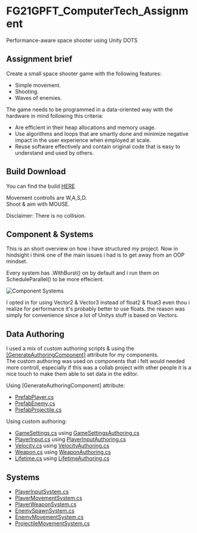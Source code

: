 # FG21GPFT_ComputerTech_Assignment
Performance-aware space shooter using Unity DOTS

## Assignment brief
Create a small space shooter game with the following features:
- Simple movement.
- Shooting.
- Waves of enemies.

The game needs to be programmed in a data-oriented way with the hardware in mind following this criteria:

- Are efficient in their heap allocations and memory usage.
- Use algorithms and loops that are smartly done and minimize negative impact in the user experience when employed at scale.
- Reuse software effectively and contain original code that is easy to understand and used by others.

## Build Download
You can find the build [HERE](https://github.com/VictorDoktare/FG21GPFT_ComputerTech_Assignment/blob/main/GameExec.rar)   

Movement controlls are W,A,S,D.   
Shoot & aim with MOUSE.

Disclaimer: There is no collision.

## Component & Systems
This is an short overview on how i have structured my project. Now in hindsight i think one of the main issues i had is to
get away from an OOP mindset.

Every system has .WithBurst() on by default and i run them on ScheduleParallel() to be more effecient.

![Component Systems](https://user-images.githubusercontent.com/85444462/208070702-b8b0d048-b12c-4fb8-968a-a2687a06b095.png)

I opted in for using Vector2 & Vector3 instead of float2 & float3 even thou i realize for performance it's probably better to use floats.
the reason was simply for convenience since a lot of Unitys stuff is based on Vectors.

## Data Authoring
I used a mix of custom authoring scripts & using the [[GenerateAuthoringComponent]](https://docs.unity3d.com/Packages/com.unity.entities@0.51/manual/gp_overview.html) attribute for my components.   
The custom authoring was used on components that i felt would needed more controll, especially if this was a collab project with other people it is a nice touch
to make them able to set data in the editor.

Using [GenerateAuthoringComponent] attribute:
- [PrefabPlayer.cs](https://github.com/VictorDoktare/FG21GPFT_ComputerTech_Assignment/blob/main/Assets/Scripts/Components/PrefabPlayer.cs)
- [PrefabEnemy.cs](https://github.com/VictorDoktare/FG21GPFT_ComputerTech_Assignment/blob/main/Assets/Scripts/Components/PrefabEnemy.cs)
- [PrefabProjectile.cs](https://github.com/VictorDoktare/FG21GPFT_ComputerTech_Assignment/blob/main/Assets/Scripts/Components/PrefabProjectile.cs)

Using custom authoring:
- [GameSettings.cs](https://github.com/VictorDoktare/FG21GPFT_ComputerTech_Assignment/blob/main/Assets/Scripts/Components/GameSettings.cs) using [GameSettingsAuthoring.cs](https://github.com/VictorDoktare/FG21GPFT_ComputerTech_Assignment/blob/main/Assets/Scripts/Components/Authoring/GameSettingsAuthoring.cs)
- [PlayerInput.cs](https://github.com/VictorDoktare/FG21GPFT_ComputerTech_Assignment/blob/main/Assets/Scripts/Components/PlayerInput.cs) using [PlayerInputAuthoring.cs](https://github.com/VictorDoktare/FG21GPFT_ComputerTech_Assignment/blob/main/Assets/Scripts/Components/Authoring/PlayerInputAuthoring.cs)
- [Velocity.cs](https://github.com/VictorDoktare/FG21GPFT_ComputerTech_Assignment/blob/main/Assets/Scripts/Components/Velocity.cs) using [VelocityAuthoring.cs](https://github.com/VictorDoktare/FG21GPFT_ComputerTech_Assignment/blob/main/Assets/Scripts/Components/Authoring/VelocityAuthoring.cs)
- [Weapon.cs](https://github.com/VictorDoktare/FG21GPFT_ComputerTech_Assignment/blob/main/Assets/Scripts/Components/Weapon.cs) using [WeaponAuthoring.cs](https://github.com/VictorDoktare/FG21GPFT_ComputerTech_Assignment/blob/main/Assets/Scripts/Components/Authoring/WeaponAuthoring.cs)
- [Lifetime.cs](https://github.com/VictorDoktare/FG21GPFT_ComputerTech_Assignment/blob/main/Assets/Scripts/Components/Lifetime.cs) using [LifetimeAuthoring.cs](https://github.com/VictorDoktare/FG21GPFT_ComputerTech_Assignment/blob/main/Assets/Scripts/Components/Authoring/LifetimeAuthoring.cs)

## Systems
- [PlayerInputSystem.cs](https://github.com/VictorDoktare/FG21GPFT_ComputerTech_Assignment/blob/main/Assets/Scripts/Systems/PlayerInputSystem.cs)   
- [PlayerMovementSystem.cs](https://github.com/VictorDoktare/FG21GPFT_ComputerTech_Assignment/blob/main/Assets/Scripts/Systems/PlayerMovementSystem.cs)   
- [PlayerWeaponSystem.cs](https://github.com/VictorDoktare/FG21GPFT_ComputerTech_Assignment/blob/main/Assets/Scripts/Systems/PlayerWeaponSystem.cs)   
- [EnemySpawnSystem.cs](https://github.com/VictorDoktare/FG21GPFT_ComputerTech_Assignment/blob/main/Assets/Scripts/Systems/EnemySpawnSystem.cs)   
- [EnemyMovementSystem.cs](https://github.com/VictorDoktare/FG21GPFT_ComputerTech_Assignment/blob/main/Assets/Scripts/Systems/EnemyMovementSystem.cs)   
- [ProjectileMovementSystem.cs](https://github.com/VictorDoktare/FG21GPFT_ComputerTech_Assignment/blob/main/Assets/Scripts/Systems/ProjectileMovementSystem.cs)

